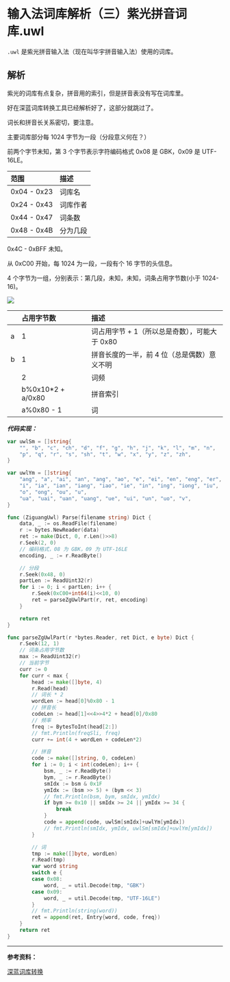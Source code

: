 # 输入法词库解析（三）紫光拼音词库.uwl


`.uwl` 是紫光拼音输入法（现在叫华宇拼音输入法）使用的词库。

<!--more-->

## 解析

紫光的词库有点复杂，拼音用的索引，但是拼音表没有写在词库里。

好在深蓝词库转换工具已经解析好了，这部分就跳过了。

词长和拼音长关系密切，要注意。

主要词库部分每 1024 字节为一段（分段意义何在？）

前两个字节未知，第 3 个字节表示字符编码格式 0x08 是 GBK，0x09 是 UTF-16LE。

| 范围        | 描述     |
| :---------- | :------- |
| 0x04 - 0x23 | 词库名   |
| 0x24 - 0x43 | 词库作者 |
| 0x44 - 0x47 | 词条数   |
| 0x48 - 0x4B | 分为几段 |

0x4C - 0xBFF 未知。

从 0xC00 开始，每 1024 为一段，一段有个 16 字节的头信息。

4 个字节为一组，分别表示：第几段，未知，未知，词条占用字节数(小于 1024-16)。

![](https://tucang.cc/api/image/show/60b7ae73b574e23cef39fe01007299e5)

|     | 占用字节数         | 描述                                          |
| :-- | :----------------- | :-------------------------------------------- |
| a   | 1                  | 词占用字节 + 1（所以总是奇数），可能大于 0x80 |
| b   | 1                  | 拼音长度的一半，前 4 位（总是偶数）意义不明   |
|     | 2                  | 词频                                          |
|     | b%0x10\*2 + a/0x80 | 拼音索引                                      |
|     | a%0x80 - 1         | 词                                            |

**_代码实现：_**

```go
var uwlSm = []string{
    "", "b", "c", "ch", "d", "f", "g", "h", "j", "k", "l", "m", "n",
    "p", "q", "r", "s", "sh", "t", "w", "x", "y", "z", "zh",
}

var uwlYm = []string{
    "ang", "a", "ai", "an", "ang", "ao", "e", "ei", "en", "eng", "er",
    "i", "ia", "ian", "iang", "iao", "ie", "in", "ing", "iong", "iu",
    "o", "ong", "ou", "u",
    "ua", "uai", "uan", "uang", "ue", "ui", "un", "uo", "v",
}

func (ZiguangUwl) Parse(filename string) Dict {
    data, _ := os.ReadFile(filename)
    r := bytes.NewReader(data)
    ret := make(Dict, 0, r.Len()>>8)
    r.Seek(2, 0)
    // 编码格式，08 为 GBK，09 为 UTF-16LE
    encoding, _ := r.ReadByte()

    // 分段
    r.Seek(0x48, 0)
    partLen := ReadUint32(r)
    for i := 0; i < partLen; i++ {
        r.Seek(0xC00+int64(i)<<10, 0)
        ret = parseZgUwlPart(r, ret, encoding)
    }

    return ret
}

func parseZgUwlPart(r *bytes.Reader, ret Dict, e byte) Dict {
    r.Seek(12, 1)
    // 词条占用字节数
    max := ReadUint32(r)
    // 当前字节
    curr := 0
    for curr < max {
        head := make([]byte, 4)
        r.Read(head)
        // 词长 * 2
        wordLen := head[0]%0x80 - 1
        // 拼音长
        codeLen := head[1]<<4>>4*2 + head[0]/0x80
        // 频率
        freq := BytesToInt(head[2:])
        // fmt.Println(freqSli, freq)
        curr += int(4 + wordLen + codeLen*2)

        // 拼音
        code := make([]string, 0, codeLen)
        for i := 0; i < int(codeLen); i++ {
            bsm, _ := r.ReadByte()
            bym, _ := r.ReadByte()
            smIdx := bsm & 0x1F
            ymIdx := (bsm >> 5) + (bym << 3)
            // fmt.Println(bsm, bym, smIdx, ymIdx)
            if bym >= 0x10 || smIdx >= 24 || ymIdx >= 34 {
                break
            }
            code = append(code, uwlSm[smIdx]+uwlYm[ymIdx])
            // fmt.Println(smIdx, ymIdx, uwlSm[smIdx]+uwlYm[ymIdx])
        }

        // 词
        tmp := make([]byte, wordLen)
        r.Read(tmp)
        var word string
        switch e {
        case 0x08:
            word, _ = util.Decode(tmp, "GBK")
        case 0x09:
            word, _ = util.Decode(tmp, "UTF-16LE")
        }
        // fmt.Println(string(word))
        ret = append(ret, Entry{word, code, freq})
    }
    return ret
}
```

---

**参考资料：**

[深蓝词库转换](https://github.com/studyzy/imewlconverter)


